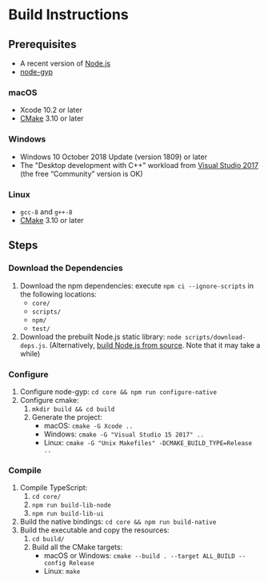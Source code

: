 # Build Instructions

## Prerequisites

* A recent version of [Node.js](http://nodejs.org)
* [node-gyp](https://github.com/nodejs/node-gyp#installation)

### macOS
* Xcode 10.2 or later
* [CMake](https://cmake.org) 3.10 or later

### Windows
* Windows 10 October 2018 Update (version 1809) or later
* The "Desktop development with C++" workload from [Visual Studio 2017](https://docs.microsoft.com/en-us/visualstudio/releasenotes/vs2017-relnotes) (the free “Community” version is OK)

### Linux
* `gcc-8` and `g++-8`
* [CMake](https://cmake.org) 3.10 or later


## Steps

### Download the Dependencies
1. Download the npm dependencies: execute `npm ci --ignore-scripts` in the following locations:
    * `core/`
    * `scripts/`
    * `npm/`
    * `test/`
2. Download the prebuilt Node.js static library: `node scripts/download-deps.js`. (Alternatively, [build Node.js from source](http://github.com/patr0nus/libnode). Note that it may take a while)

### Configure
1. Configure node-gyp: `cd core && npm run configure-native`
2. Configure cmake:
    1. `mkdir build && cd build`
    2. Generate the project:
        * macOS: `cmake -G Xcode ..`  
        * Windows: `cmake -G "Visual Studio 15 2017" ..`  
        * Linux: `cmake -G "Unix Makefiles" -DCMAKE_BUILD_TYPE=Release ..`
   
### Compile
1. Compile TypeScript:
    1. `cd core/`
    2. `npm run build-lib-node`
    3. `npm run build-lib-ui`
2. Build the native bindings: `cd core && npm run build-native`
3. Build the executable and copy the resources:
    1. `cd build/`
    2. Build all the CMake targets:
        * macOS or Windows: `cmake --build . --target ALL_BUILD --config Release`
        * Linux: `make`
